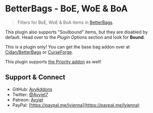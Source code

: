 # BetterBags - BoE, WoE & BoA
> Filters for BoE, WoE & BoA items in [BetterBags](https://github.com/Cidan/BetterBags).

This plugin also supports "Soulbound" items, but they are disabled by default. Head over to the *Plugin Options* section and look for **Bound**.

This is a plugin only! You can get the base bag addon over at [Cidan/BetterBags](https://github.com/Cidan/BetterBags) or [CurseForge](https://www.curseforge.com/wow/addons/better-bags).

This plugin supports [the Priority addon](https://www.curseforge.com/wow/addons/betterbags-priority) as well!

## Support & Connect
- GitHub: [AvyAddons](https://github.com/AvyAddons)
- Twitter: [@Avyiel7](https://twitter.com/Avyiel7)
- Patreon: [Avyiel](https://patreon.com/avyiel)
- PayPal: [https://paypal.me/lvienna](https://paypal.me/lvienna)
